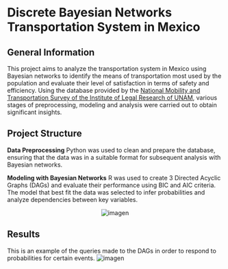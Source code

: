 # Discrete Bayesian Networks Transportation System in Mexico
## General Information
This project aims to analyze the transportation system in Mexico using Bayesian networks to identify the means of transportation most used by the population and evaluate their level of satisfaction in terms of safety and efficiency. Using the database provided by the [National Mobility and Transportation Survey of the Institute of Legal Research of UNAM](http://www.losmexicanos.unam.mx/movilidadytransporte/encuesta_nacional.html), various stages of preprocessing, modeling and analysis were carried out to obtain significant insights.

## Project Structure
**Data Preprocessing**
Python was used to clean and prepare the database, ensuring that the data was in a suitable format for subsequent analysis with Bayesian networks.

**Modeling with Bayesian Networks**
R was used to create 3 Directed Acyclic Graphs (DAGs) and evaluate their performance using BIC and AIC criteria. The model that best fit the data was selected to infer probabilities and analyze dependencies between key variables.
<p align="center">
  <img src="https://github.com/user-attachments/assets/db992e37-08e6-4028-9d21-daa2997cc3e0" alt="imagen">
</p>

## Results
This is an example of the queries made to the DAGs in order to respond to probabilities for certain events.
![imagen](https://github.com/user-attachments/assets/7170c809-fa76-4472-9652-8000a391cabf)


